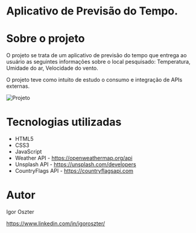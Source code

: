 # Aplicativo de Previsão do Tempo.

# Sobre o projeto
O projeto se trata de um aplicativo de previsão do tempo que entrega ao usuário as seguintes informações sobre o local pesquisado: 
Temperatura, Umidade do ar, Velocidade do vento.

O projeto teve como intuito de estudo o consumo e integração de APIs externas.

![Projeto](https://github.com/igoroszter/app-previsao-do-tempo/blob/main/2022-12-07%2019-44-55.gif)

# Tecnologias utilizadas
- HTML5
- CSS3
- JavaScript
- Weather API - https://openweathermap.org/api 
- Unsplash API - https://unsplash.com/developers
- CountryFlags API - https://countryflagsapi.com

# Autor

Igor Oszter

https://www.linkedin.com/in/igoroszter/
